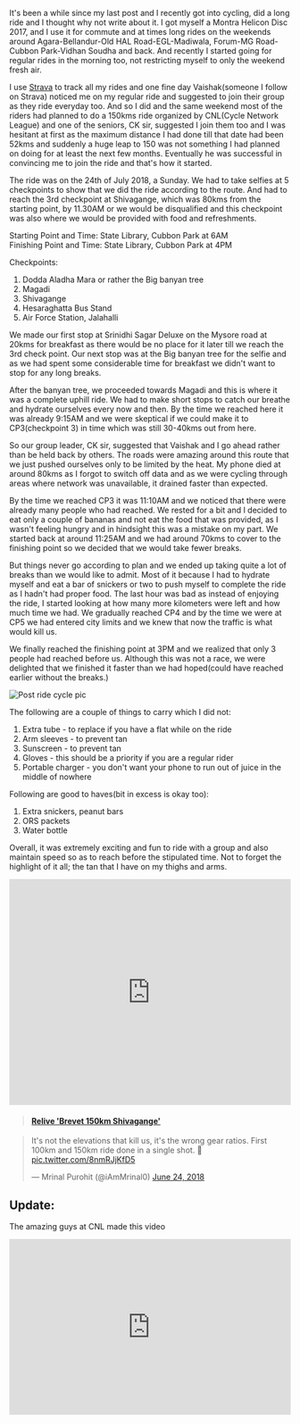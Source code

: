 <!--
.. title: A long day on the saddle
.. slug: a-long-day-on-the-saddle
.. date: 2018-07-05 17:07:27 UTC+05:30
.. tags: brevet, cnl, cycle, network, group, strava, relive
.. category: cycling
.. link:
.. description: A long 150kms cycle ride to Shivagange
.. type: text
-->

It's been a while since my last post and I recently got into cycling, did a long ride and I thought why not write about it. I got myself a Montra Helicon Disc 2017, and I use it for commute and at times long rides on the weekends around Agara-Bellandur-Old HAL Road-EGL-Madiwala, Forum-MG Road-Cubbon Park-Vidhan Soudha and back. And recently I started going for <!--TEASER_END--> regular rides in the morning too, not restricting myself to only the weekend fresh air.

I use [Strava](https://strava.com) to track all my rides and one fine day Vaishak(someone I follow on Strava) noticed me on my regular ride and suggested to join their group as they ride everyday too. And so I did and the same weekend most of the riders had planned to do a 150kms ride organized by CNL(Cycle Network League) and one of the seniors, CK sir, suggested I join them too and I was hesitant at first as the maximum distance I had done till that date had been 52kms and suddenly a huge leap to 150 was not something I had planned on doing for at least the next few months. Eventually he was successful in convincing me to join the ride and that's how it started.

The ride was on the 24th of July 2018, a Sunday. We had to take selfies at 5 checkpoints to show that we did the ride according to the route. And had to reach the 3rd checkpoint at Shivagange, which was 80kms from the starting point, by 11.30AM or we would be disqualified and this checkpoint was also where we would be provided with food and refreshments.

Starting Point and Time: State Library, Cubbon Park at 6AM  
Finishing Point and Time: State Library, Cubbon Park at 4PM  

Checkpoints:
  1. Dodda Aladha Mara or rather the Big banyan tree
  2. Magadi
  3. Shivagange
  4. Hesaraghatta Bus Stand
  5. Air Force Station, Jalahalli

We made our first stop at Srinidhi Sagar Deluxe on the Mysore road at 20kms for breakfast as there would be no place for it later till we reach the 3rd check point. Our next stop was at the Big banyan tree for the selfie and as we had spent some considerable time for breakfast we didn't want to stop for any long breaks.

After the banyan tree, we proceeded towards Magadi and this is where it was a complete uphill ride. We had to make short stops to catch our breathe and hydrate ourselves every now and then. By the time we reached here it was already 9:15AM and we were skeptical if we could make it to CP3(checkpoint 3) in time which was still 30-40kms out from here.

So our group leader, CK sir, suggested that Vaishak and I go ahead rather than be held back by others. The roads were amazing around this route that we just pushed ourselves only to be limited by the heat. My phone died at around 80kms as I forgot to switch off data and as we were cycling through areas where network was unavailable, it drained faster than expected.

By the time we reached CP3 it was 11:10AM and we noticed that there were already many people who had reached. We rested for a bit and I decided to eat only a couple of bananas and not eat the food that was provided, as I wasn't feeling hungry and in hindsight this was a mistake on my part. We started back at around 11:25AM and we had around 70kms to cover to the finishing point so we decided that we would take fewer breaks.

But things never go according to plan and we ended up taking quite a lot of breaks than we would like to admit. Most of it because I had to hydrate myself and eat a bar of snickers or two to push myself to complete the ride as I hadn't had proper food. The last hour was bad as instead of enjoying the ride, I started looking at how many more kilometers were left and how much time we had. We gradually reached CP4 and by the time we were at CP5 we had entered city limits and we knew that now the traffic is what would kill us. 

We finally reached the finishing point at 3PM and we realized that only 3 people had reached before us. Although this was not a race, we were delighted that we finished it faster than we had hoped(could have reached earlier without the breaks.)

![Post ride cycle pic](/images/cycle150.jpg)

The following are a couple of things to carry which I did not:
1. Extra tube - to replace if you have a flat while on the ride
2. Arm sleeves - to prevent tan
3. Sunscreen - to prevent tan
4. Gloves - this should be a priority if you are a regular rider
5. Portable charger - you don't want your phone to run out of juice in the middle of nowhere

Following are good to haves(bit in excess is okay too):
1. Extra snickers, peanut bars
2. ORS packets
3. Water bottle

Overall, it was extremely exciting and fun to ride with a group and also maintain speed so as to reach before the stipulated time. Not to forget the highlight of it all; the tan that I have on my thighs and arms.

<iframe height='405' width="100%" frameborder='0' allowtransparency='true' scrolling='no' src='https://www.strava.com/activities/1658911673/embed/79bccd4d0bb79463bc945a5634d62e362923c70f'></iframe>

<blockquote class="embedly-card" data-card-controls="0" data-card-key="f1631a41cb254ca5b035dc5747a5bd75"><h4><a href="https://www.relive.cc/view/1658911673?r=embed-site">Relive 'Brevet 150km Shivagange'</a></h4></blockquote>
<script async src="//cdn.embedly.com/widgets/platform.js" charset="UTF-8"></script>

<blockquote class="twitter-tweet tw-align-center" data-lang="en"><p lang="en" dir="ltr">It&#39;s not the elevations that kill us, it&#39;s the wrong gear ratios. First 100km and 150km ride done in a single shot. 🤟 <a href="https://t.co/8nmRJjKfD5">pic.twitter.com/8nmRJjKfD5</a></p>&mdash; Mrinal Purohit (@iAmMrinal0) <a href="https://twitter.com/iAmMrinal0/status/1010847154267656192?ref_src=twsrc%5Etfw">June 24, 2018</a></blockquote>
<script async src="https://platform.twitter.com/widgets.js" charset="utf-8"></script>

## Update:
The amazing guys at CNL made this video
<iframe width="100%" height="315" src="https://www.youtube.com/embed/QOFnGjhKDvo" frameborder="0" allow="autoplay; encrypted-media" allowfullscreen></iframe>
